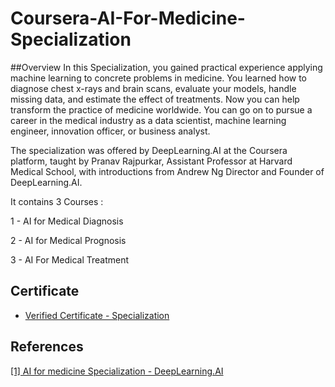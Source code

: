 # Coursera-AI-For-Medicine-Specialization
##Overview
In this Specialization, you gained practical experience applying machine learning to concrete problems in medicine. You learned how to diagnose chest x-rays and brain scans, evaluate your models, handle missing data, and estimate the effect of treatments. Now you can help transform the practice of medicine worldwide. You can go on to pursue a career in the medical industry as a data scientist, machine learning engineer, innovation officer, or business analyst.


The specialization was offered by DeepLearning.AI at the Coursera platform, taught by Pranav Rajpurkar, Assistant Professor at Harvard Medical School, with introductions from Andrew Ng Director and Founder of DeepLearning.AI.


It contains 3 Courses :


1 - AI for Medical Diagnosis

2 - AI for Medical Prognosis

3 - AI For Medical Treatment

## Certificate
* [Verified Certificate - Specialization](https://www.coursera.org/account/accomplishments/specialization/certificate/5ZSHSS2RZ4HK)

## References
[[1] AI for medicine Specialization - DeepLearning.AI](https://www.coursera.org/specializations/ai-for-medicine)
